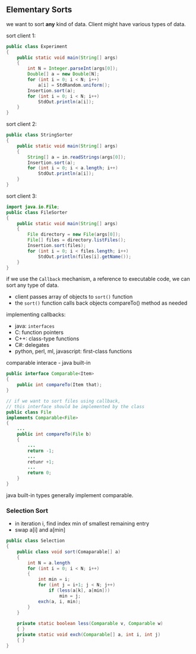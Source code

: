 ## Elementary Sorts ##

we want to sort __any__ kind of data. Client might have various types of data.

sort client 1:
```java
public class Experiment
{
	public static void main(String[] args)
	{
		int N = Integer.parseInt(args[0]);
		Double[] a = new Double[N];
		for (int i = 0; i < N; i++)
			a[i] = StdRandom.uniform();
		Insertion.sort(a);
		for (int i = 0; i < N; i++)
			StdOut.println(a[i]);
	}
}
```
sort client 2:
```java
public class StringSorter
{
	public static void main(String[] args)
	{
		String[] a = in.readStrings(args[0]);
		Insertion.sort(a);
		for (int i = 0; i < a.length; i++)
			StdOut.println(a[i]);
	}
}
```
sort client 3:
```java
import java.io.File;
public class FileSorter
{
	public static void main(String[] args)
	{
		File directory = new File(args[0]);
		File[] files = directory.listFiles();
		Insertion.sort(files);
		for (int i = 0; i < files.length; i++)
			StdOut.println(files[i].getName());
	}
}
```

if we use the `Callback` mechanism, a reference to executable code, we can sort any type of data.
- client passes array of objects to `sort()` function
- the `sort()` function calls back objects compareTo() method as needed

implementing callbacks:
- java: `interfaces`
- C: function pointers
- C++: class-type functions
- C#: delegates
- python, perl, ml, javascript: first-class functions

comparable interace - java built-in
```java
public interface Comparable<Item>
{
	public int compareTo(Item that);
}

// if we want to sort files using callback,
// this interface should be implemented by the class
public class File
implements Comparable<File>
{
	...
	public int compareTo(File b)
	{
		...
		return -1;
		...
		retunr +1;
		...
		return 0;
	}
}
```
java built-in types generally implement comparable. 

### Selection Sort ###

- in iteration i, find index min of smallest remaining entry
- swap a[i] and a[min]
```java 
public class Selection
{
	public class void sort(Comaparable[] a)
	{
		int N = a.length
		for (int i = 0; i < N; i++)
		{
			int min = i;
			for (int j = i+1; j < N; j++)
				if (less(a[k], a[min]))
					min = j;
			exch(a, i, min);
		}
	}
	
	private static boolean less(Comparable v, Comparable w)
	{ }
	private static void exch(Comparable[] a, int i, int j)
	{ }
}
```
